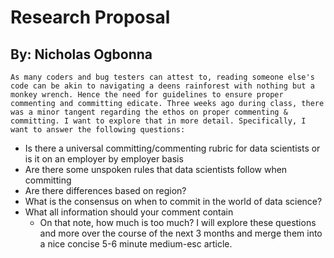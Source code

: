 # Research Proposal
## By: Nicholas Ogbonna
    As many coders and bug testers can attest to, reading someone else's code can be akin to navigating a deens rainforest with nothing but a monkey wrench. Hence the need for guidelines to ensure proper commenting and committing edicate. Three weeks ago during class, there was a minor tangent regarding the ethos on proper commenting & committing. I want to explore that in more detail. Specifically, I want to answer the following questions:
* Is there a universal committing/commenting rubric for data scientists or is it on an employer by employer basis
* Are there some unspoken rules that data scientists follow when committing
* Are there differences based on region?
* What is the consensus on when to commit in the world of data science?
* What all information should your comment contain
  * On that note, how much is too much?
I will explore these questions and more over the course of the next 3 months and merge them into a nice concise 5-6 minute medium-esc article.
